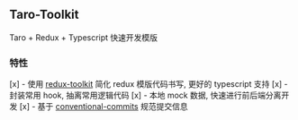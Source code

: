 ## Taro-Toolkit

Taro + Redux + Typescript 快速开发模版

### 特性

[x] - 使用 [redux-toolkit](https://github.com/reduxjs/redux-toolkit) 简化 redux 模版代码书写, 更好的 typescript 支持
[x] - 封装常用 hook, 抽离常用逻辑代码
[x] - 本地 mock 数据, 快速进行前后端分离开发
[x] - 基于 [conventional-commits](https://conventionalcommits.org) 规范提交信息
